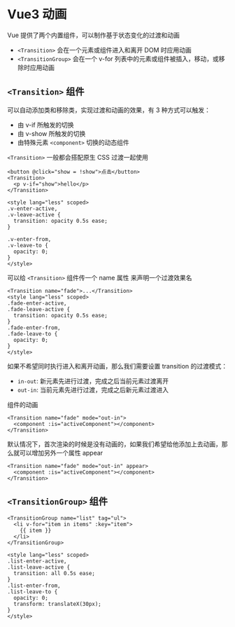 # Vue3 动画

Vue 提供了两个内置组件，可以制作基于状态变化的过渡和动画

- `<Transition>` 会在一个元素或组件进入和离开 DOM 时应用动画
- `<TransitionGroup>` 会在一个 v-for 列表中的元素或组件被插入，移动，或移除时应用动画

## `<Transition>` 组件

可以自动添加类和移除类，实现过渡和动画的效果，有 3 种方式可以触发：

- 由 v-if 所触发的切换
- 由 v-show 所触发的切换
- 由特殊元素 `<component>` 切换的动态组件

`<Transition>` 一般都会搭配原生 CSS 过渡一起使用

```vue
<button @click="show = !show">点击</button>
<Transition>
  <p v-if="show">hello</p>
</Transition>

<style lang="less" scoped>
.v-enter-active,
.v-leave-active {
  transition: opacity 0.5s ease;
}

.v-enter-from,
.v-leave-to {
  opacity: 0;
}
</style>
```

可以给 `<Transition>` 组件传一个 name 属性 来声明一个过渡效果名

```vue
<Transition name="fade">...</Transition>
<style lang="less" scoped>
.fade-enter-active,
.fade-leave-active {
  transition: opacity 0.5s ease;
}
.fade-enter-from,
.fade-leave-to {
  opacity: 0;
}
</style>
```

如果不希望同时执行进入和离开动画，那么我们需要设置 transition 的过渡模式：

- `in-out`: 新元素先进行过渡，完成之后当前元素过渡离开
- `out-in`: 当前元素先进行过渡，完成之后新元素过渡进入

组件的动画

```vue
<Transition name="fade" mode="out-in">
  <component :is="activeComponent"></component>
</Transition>
```

默认情况下，首次渲染的时候是没有动画的，如果我们希望给他添加上去动画，那么就可以增加另外一个属性 appear

```vue
<Transition name="fade" mode="out-in" appear>
  <component :is="activeComponent"></component>
</Transition>
```

## `<TransitionGroup>` 组件

```vue
<TransitionGroup name="list" tag="ul">
  <li v-for="item in items" :key="item">
    {{ item }}
  </li>
</TransitionGroup>

<style lang="less" scoped>
.list-enter-active,
.list-leave-active {
  transition: all 0.5s ease;
}
.list-enter-from,
.list-leave-to {
  opacity: 0;
  transform: translateX(30px);
}
</style>
```
